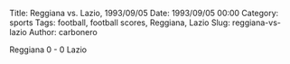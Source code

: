 Title: Reggiana vs. Lazio, 1993/09/05
Date: 1993/09/05 00:00
Category: sports
Tags: football, football scores, Reggiana, Lazio
Slug: reggiana-vs-lazio
Author: carbonero


Reggiana 0 - 0 Lazio
